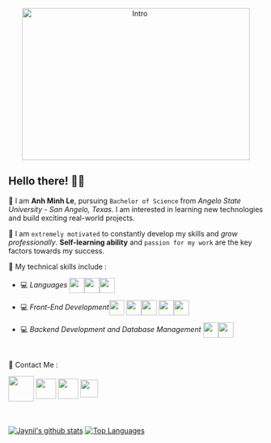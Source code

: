 
<p align="center"><img width="450" height="300" src="https://user-images.githubusercontent.com/37564253/99920881-2e8f9d80-2cec-11eb-8fbd-732fff083418.gif" alt="Intro" /></p>

## Hello there! 👋🏻

📌 I am **Anh Minh Le**, pursuing `Bachelor of Science` from *Angelo State University - San Angelo, Texas*. I am interested in learning new technologies and build exciting real-world projects.

📌 I am `extremely motivated` to constantly develop my skills and *grow professionally*. **Self-learning ability** and `passion for my work` are the key factors towards my success.


📌 My technical skills include :

 <!-- - 💻 *Languages* (**`C, Java, Python, Swift)-->
 - 💻 *Languages*   <img align="center" height="30" src="https://img.icons8.com/color/48/000000/c-programming.png"/><img align="center" height="30" src="https://img.icons8.com/color/144/000000/java-coffee-cup-logo.png"/><img align="center" height="30" src="https://img.icons8.com/color/144/000000/python.png"/> 

 - 💻 *Front-End Development*<img align="center" height="30" src="https://img.icons8.com/color/144/000000/html-5.png"/> <img align="center" height="30" src="https://img.icons8.com/color/144/000000/css3.png"/><img align="center" height="30" src="https://img.icons8.com/color/144/000000/javascript.png"/> <img align="center" height="30" src="https://img.icons8.com/color/144/000000/typescript.png"/><img align="center" height="30" src="https://img.icons8.com/ultraviolet/480/000000/react.png"/> 

 - 💻 *Backend Development and Database Management*  <img align="center" height="30" src="https://img.icons8.com/color/144/000000/firebase.png"/><img align="center" height="30" src="https://img.icons8.com/ios-filled/100/000000/mysql-logo.png"/> 

<br/>

📌 Contact Me :
<!--https://img.shields.io/badge/leetcode-%2300e600.svg?&style=for-the-badge&logo=leetcode&logoColor=black"-->
[<img align="center" height="50" src="https://img.icons8.com/fluent/144/000000/resume-website.png"/>](https://github.com/minhbac333studyus)
[<img align="center" height="40" src="https://img.icons8.com/color/144/000000/linkedin.png"/>](https://www.linkedin.com/in/minh-anh-le-20b85419a/)
[<img align="center" height="40" src="https://img.icons8.com/fluent/144/000000/facebook-new.png"/>](https://www.facebook.com/profile.php?id=100038019172874)
[<img align="center" height="35" src="https://bit.ly/jaynil_leetcode_logo"/>](https://leetcode.com/minhbac333studyus/)
<br/><br/><br/>


<a href="https://github-readme-stats.vercel.app/api?username=minhbac333studyus&show_icons=true&count_private=true&theme=tokyonight"><img align="center" src="https://github-readme-stats.vercel.app/api?username=minhbac333studyus&show_icons=true&count_private=true&include_all_commits=true&line_height=21&cache_seconds=1800&theme=tokyonight" alt="Jaynil's github stats" /></a>
<a href="https://github.com/minhbac333studyus?tab=repositories"><img align="center" src="https://github-readme-stats.vercel.app/api/top-langs/?username=minhbac333studyus&theme=tokyonight&layout=compact" alt="Top Languages"/></a>

